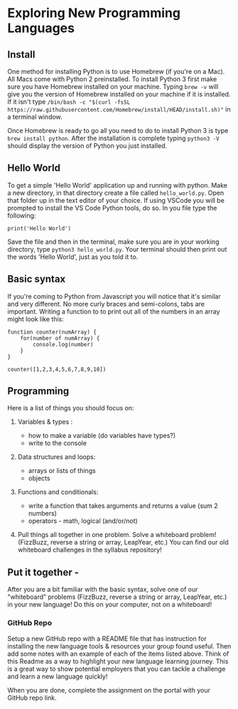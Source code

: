 # Exploring New Programming Languages

## Install

One method for installing Python is to use Homebrew (if you're on a Mac). All Macs come with Python 2 preinstalled. To install Python 3 first make sure you have Homebrew installed on your machine. Typing `brew -v` will give you the version of Homebrew installed on your machine if it is installed. If it isn't type `/bin/bash -c "$(curl -fsSL https://raw.githubusercontent.com/Homebrew/install/HEAD/install.sh)"` in a terminal window.

Once Homebrew is ready to go all you need to do to install Python 3 is type `brew install python`. After the installation is complete typing `python3 -V` should display the version of Python you just installed.

## Hello World

To get a simple 'Hello World' application up and running with python. Make a new directory, in that directory create a file called `hello_world.py`. Open that folder up in the text editor of your choice. If using VSCode you will be prompted to install the VS Code Python tools, do so. In you file type the following:

`print('Hello World')`

Save the file and then in the terminal, make sure you are in your working directory, type `python3 hello_world.py`. Your terminal should then print out the words 'Hello World', just as you told it to.

## Basic syntax

If you're coming to Python from Javascript you will notice that it's similar and very different. No more curly braces and semi-colons, tabs are important. Writing a function to to print out all of the numbers in an array might look like this:

```
function counter(numArray) {
    for(number of numArray) {
        console.log(number)
    }
}

counter([1,2,3,4,5,6,7,8,9,10])
```

## Programming

Here is a list of things you should focus on:

1. Variables & types :

   - how to make a variable (do variables have types?)
   - write to the console

2. Data structures and loops:

   - arrays or lists of things
   - objects

3. Functions and conditionals:

   - write a function that takes arguments and returns a value (sum 2 numbers)
   - operators - math, logical (and/or/not)

4. Pull things all together in one problem. Solve a whiteboard problem! (FizzBuzz, reverse a string or array, LeapYear, etc.) You can find our old whiteboard challenges in the syllabus repository!

## Put it together -

After you are a bit familiar with the basic syntax, solve one of our "whiteboard" problems (FizzBuzz, reverse a string or array, LeapYear, etc.) in your new language! Do this on your computer, not on a whiteboard!

### GitHub Repo

Setup a new GitHub repo with a README file that has instruction for installing the new language tools & resources your group found useful. Then add some notes with an example of each of the items listed above. Think of this Readme as a way to highlight your new language learning journey. This is a great way to show potential employers that you can tackle a challenge and learn a new language quickly!

When you are done, complete the assignment on the portal with your GitHub repo link.
